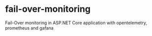 # fail-over-monitoring
Fail-Over monitoring in ASP.NET Core application with opentelemetry, prometheus and gafana

